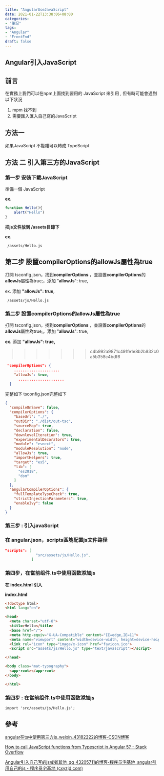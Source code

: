 ```yaml
---
title: "AngularUseJavaScript"
date: 2021-01-22T13:38:06+08:00
categories:
- "筆記"
tags:
- "Angular"
- "FrontEnd"
draft: false
---
```

## Angular引入JavaScript

## 前言

在實務上我們可以在npm上面找到要用的 JavaScript 來引用 , 但有時可能會遇到以下狀況

1. mpm 找不到
2. 需要匯入匯入自己寫的JavaScript 
<!--more-->

## 方法一

如果JavaScript  不複雜可以轉成 TypeScript

## 方法 二 引入第三方的JavaScript

### 第一步 安裝下載JavaScript

準備一個 JavaScript 

**ex.**

```javascript
function Hello(){
	alert("Hello")
}
```

**把js文件放到 /assets目錄下**

****ex.****
```
 /assets/Hello.js
```

## 第二步 設置**compilerOptions**的**allowJs**屬性為true

打開 tsconfig.json，找到**compilerOptions**  ，並設置**compilerOptions**的**allowJs**屬性為true;，添加 "**allowJs**": true,

ex. 添加 **"allowJs": true,**

```
 /assets/js/Hello.js
```

### 第二步 設置**compilerOptions**的**allowJs**屬性為true

打開 tsconfig.json，找到**compilerOptions**  ，並設置**compilerOptions**的**allowJs**屬性為true;，添加 "**allowJs**": true,

**ex.** 添加 **"allowJs": true,**
>>>>>>> c4b992a9871c491fe1e8b2b832c0a5b358c4bdf6

```json
 "compilerOptions": {
    .....................
    "allowJs": true,
	  .....................
  }
```

完整如下
tsconfig.json完整如下

```json
{
  "compileOnSave": false,
  "compilerOptions": {
    "baseUrl": "./",
    "outDir": "./dist/out-tsc",
    "sourceMap": true,
    "declaration": false,
    "downlevelIteration": true,
    "experimentalDecorators": true,
    "module": "esnext",
    "moduleResolution": "node",
    "allowJs": true,
    "importHelpers": true,
    "target": "es5",
    "lib": [
      "es2018",
      "dom"
    ]
  },
  "angularCompilerOptions": {
    "fullTemplateTypeCheck": true,
    "strictInjectionParameters": true,
    "enableIvy": false
  }
}

```
### 第三步 : 引入javaScript

### 在 angular.json，scripts區塊配置js文件路径

```json
"scripts": [
              "src/assets/js/Hello.js",
            ]
```

### 第四步，在當前组件.ts中使用函数添加js

**在 index.html 引入**

<!-- Hello js -->

<script src="assets/js/Hello.js" type="text/javascript"></script>

**index.html**

```html
<!doctype html>
<html lang="en">

<head>
  <meta charset="utf-8">
  <title>Hello</title>
  <base href="/">
  <meta http-equiv="X-UA-Compatible" content="IE=edge,IE=11">
  <meta name="viewport" content="width=device-width, height=device-height, initial-scale=1.0, user-scalable=0, minimum-scale=1.0, maximum-scale=1.0">
  <link rel="icon" type="image/x-icon" href="favicon.ico">
  <script src="assets/js/Hello.js" type="text/javascript"></script>

</head>

<body class="mat-typography">
  <app-root></app-root>
</body>

</html>
```

### 第四步 : 在當前组件.ts中使用函数添加js

`import 'src/assets/js/Hello.js';`

## 參考

[angular在ts中使用第三方js_weixin_43182222的博客-CSDN博客](https://blog.csdn.net/weixin_43182222/article/details/105205283?utm_medium=distribute.pc_relevant.none-task-blog-BlogCommendFromBaidu-2.control&depth_1-utm_source=distribute.pc_relevant.none-task-blog-BlogCommendFromBaidu-2.control)

[How to call JavaScript functions from Typescript in Angular 5? - Stack Overflow](https://stackoverflow.com/questions/49526681/how-to-call-javascript-functions-from-typescript-in-angular-5)

[Angular引入自己写的js或者其他_qq_43205711的博客-程序员宅基地_angular引用自己的js - 程序员宅基地 (cxyzjd.com)](https://www.cxyzjd.com/article/qq_43205711/84139445)